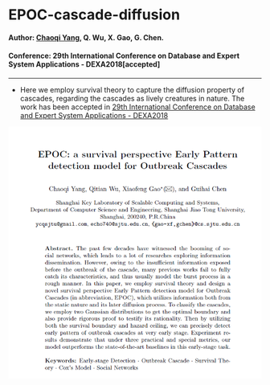 # EPOC-cascade-diffusion
#### Author: <a href="http://chaoqiyang.com">Chaoqi Yang</a>, Q. Wu, X. Gao, G. Chen.
#### Conference: 29th International Conference on Database and Expert System Applications - DEXA2018[accepted]
---
- Here we employ survival theory to capture the diffusion property of cascades, regarding the cascades as lively creatures in nature. The work has been accepted in <a href="http://www.dexa.org/accepted_papers/678">29th International Conference on Database and Expert System Applications - DEXA2018</a>
<img src="abstract.png">


